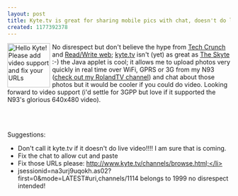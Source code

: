```yaml
---
layout: post
title: Kyte.tv is great for sharing mobile pics with chat, doesn't do live video YET
created: 1177392378
---
```

<a href="http://www.flickr.com/photos/roland/470461416/" title="Hello Kyte! Please add video support and fix your URLs"><img style="margin-right: 5px" src="http://farm1.static.flickr.com/199/470461416_e71787aa36_t.jpg" alt="Hello Kyte! Please add video support and fix your URLs" width="96" height="100" align="left" /></a> <p> No disrespect but don&#39;t believe the hype from <a href="http://www.techcrunch.com/2007/04/23/kyte-launches-more-rich-media-streaming-presence/">Tech Crunch</a> and <a href="http://www.readwriteweb.com/archives/kyte_its_like_t_1.php">Read/Write web</a>; <a href="http://www.kyte.tv/">kyte.tv</a> isn&#39;t (yet) as great as <a href="http://flickr.com/photos/roland/tags/skyte">The Skyte</a> :-) the Java applet is cool; it allows me to upload photos very quickly in real time over WiFi, GPRS or 3G  from my N93 (<a href="http://www.kyte.tv/rolandtv">check out my RolandTV channel</a>) and chat about those photos but it would be cooler if you could do video. Looking forward to video support (i&#39;d settle for 3GPP but love if it supported the N93&#39;s glorious 640x480 video).  </p><p>&nbsp;</p><p><br />Suggestions: </p><ul> <li>Don&#39;t call it kyte.tv if it doesn&#39;t do live video!!!! I am sure that is coming.</li> <li>Fix the chat to allow cut and paste</li> <li>Fix those URLs please: http://www.kyte.tv/channels/browse.html;</li><li>jsessionid=na3urj9uqokh.as02?first=0&amp;mode=LATEST#uri,channels/1114 belongs to 1999 no disrespect intended! </li>  </ul>
